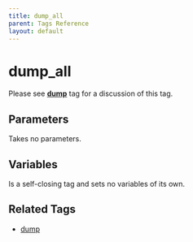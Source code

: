 ```yaml
---
title: dump_all
parent: Tags Reference
layout: default
---
```


# dump_all

Please see [**dump**](../dump.html) tag for a discussion of this tag.

## Parameters

Takes no parameters.

## Variables

Is a self-closing tag and sets no variables of its own.

## Related Tags

*   [dump](../dump.html)
